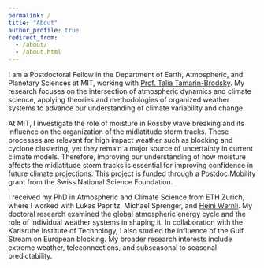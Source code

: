 ```yaml
---
permalink: /
title: "About"
author_profile: true
redirect_from: 
  - /about/
  - /about.html
---
```


I am a Postdoctoral Fellow in the Department of Earth, Atmospheric, and Planetary Sciences at MIT, working with [Prof. Talia Tamarin-Brodsky](https://taliatamarin.wixsite.com/taliatamarin). My research focuses on the intersection of atmospheric dynamics and climate science, applying theories and methodologies of organized weather systems to advance our understanding of climate variability and change. 

At MIT, I investigate the role of moisture in Rossby wave breaking and its influence on the organization of the midlatitude storm tracks. These processes are relevant for high impact weather such as blocking and cyclone clustering, yet they remain a major source of uncertainty in current climate models. Therefore, improving our understanding of how moisture affects the midlatitude storm tracks is essential for improving confidence in future climate projections. This project is funded through a Postdoc.Mobility grant from the Swiss National Science Foundation. 

I received my PhD in Atmospheric and Climate Science from ETH Zurich, where I worked with Lukas Papritz, Michael Sprenger, and [Heini Wernli](https://iac.ethz.ch/group/atmospheric-dynamics.html). My doctoral research examined the global atmospheric energy cycle and the role of individual weather systems in shaping it. In collaboration with the Karlsruhe Institute of Technology, I also studied the influence of the Gulf Stream on European blocking. My broader research interests include extreme weather, teleconnections, and subseasonal to seasonal predictability.


